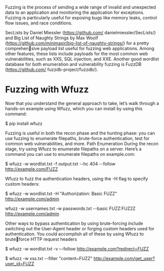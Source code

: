 Fuzzing is the process of sending a wide range of invalid and unexpected data 
to an application and monitoring the application for exceptions. Fuzzing is particularly useful for exposing bugs like memory 
leaks, control flow issues, and race conditions.


SecLists by Daniel Miessler (https://github.com/
danielmiessler/SecLists/) and Big List of Naughty Strings by Max Woolf 
(https://github.com/minimaxir/big-list-of-naughty-strings/) for a pretty comprehensive payload list useful for fuzzing web applications. Among other features, 
these lists include payloads for the most common web vulnerabilities, such 
as XXS, SQL injection, and XXE. Another good wordlist database for 
both enumeration and vulnerability fuzzing is FuzzDB (https://github.com/
fuzzdb-project/fuzzdb/).

# Fuzzing with Wfuzz
Now that you understand the general approach to take, let’s walk through 
a hands-on example using Wfuzz, which you can install by using this 
command:

$ pip install wfuzz

 Fuzzing is useful in both the recon phase and the hunting phase: you 
can use fuzzing to enumerate filepaths, brute-force authentication, test for 
common web vulnerabilities, and more.
Path Enumeration
During the recon stage, try using Wfuzz to enumerate filepaths on a server. 
Here’s a command you can use to enumerate filepaths on example.com:

$ wfuzz -w wordlist.txt -f output.txt --hc 404 --follow http://example.com/FUZZ

Wfuzz to fuzz the authentication 
headers, using the -H flag to specify custom headers:

$ wfuzz -w wordlist.txt -H "Authorization: Basic FUZZ" http://example.com/admin

wfuzz -w usernames.txt -w passwords.txt --basic FUZZ:FUZ2Z http://example.com/admin

Other ways to bypass authentication by using brute-forcing include 
switching out the User-Agent header or forging custom headers used for 
authentication. You could accomplish all of these by using Wfuzz to bruteforce HTTP request headers

$ wfuzz -w wordlist.txt -v –-follow http://example.com?redirect=FUZZ

$ wfuzz -w xss.txt --filter "content~FUZZ" http://example.com/get_user?user_id=FUZZ





